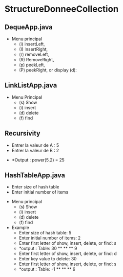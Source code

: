 # StructureDonneeCollection
## DequeApp.java
* Menu principal 
	- (i) insertLeft, 
	- (I) InsertRight, 
	- (r) removeLeft, 
	- (R) RemoveRight, 
	- (p) peekLeft, 
	- (P) peekRight, or display (d):

## LinkListApp.java
* Menu Principal
  - (s) Show
  - (i) insert
  - (d) delete
  - (f) find

## Recursivity
- Entrer la valeur de A : 5
- Entrer la valeur de B : 2
* *Output : power(5,2) = 25

## HashTableApp.java
- Enter size of hash table
- Enter initial number of items
* Menu principal
	- (s) Show
  	- (i) insert
  	- (d) delete
  	- (f) find
* Example
	- Enter size of hash table: 5
	- Enter initial number of items: 2
	- Enter first letter of show, insert, delete, or find: s
	* *output : Table: 30 ** ** ** 9
	- Enter first letter of show, insert, delete, or find: d
	- Enter key value to delete: 30
	- Enter first letter of show, insert, delete, or find: s
	* *output : Table: -1 ** ** ** 9
	
